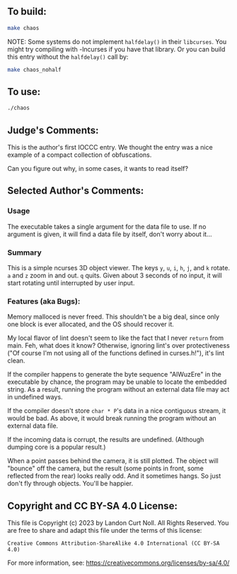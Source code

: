 ## To build:

```sh
make chaos

```

NOTE: Some systems do not implement `halfdelay()` in their `libcurses`.
You might try compiling with -lncurses if you have that library.
Or you can build this entry without the `halfdelay()` call by:

```sh
make chaos_nohalf
```


## To use:

```sh
./chaos
```


## Judge's Comments:

This is the author's first IOCCC entry.  We thought the entry was
a nice example of a compact collection of obfuscations.

Can you figure out why, in some cases, it wants to read itself?


## Selected Author's Comments:

### Usage

The executable takes a single argument for the data file to use.
If no argument is given, it will find a data file by itself, don't
worry about it...


### Summary

This is a simple ncurses 3D object viewer. The keys `y`, `u`, `i`,
`h`, `j`, and `k` rotate.  `a` and `z` zoom in and out.  `q` quits.
Given about 3 seconds of no input, it will start rotating until
interrupted by user input.


### Features (aka Bugs):

Memory malloced is never freed.  This shouldn't be a big deal,
since only one block is ever allocated, and the OS should recover it.

My local flavor of lint doesn't seem to like the fact that I never
`return` from main.  Feh, what does it know?  Otherwise, ignoring
lint's over protectiveness ("Of course I'm not using all of the
functions defined in curses.h!"), it's lint clean.

If the compiler happens to generate the byte sequence "AlWuzEre"
in the executable by chance, the program may be unable to locate
the embedded string.  As a result, running the program without an
external data file may act in undefined ways.

If the compiler doesn't store `char * P`'s data in a nice contiguous
stream, it would be bad.  As above, it would break running the
program without an external data file.

If the incoming data is corrupt, the results are undefined.
(Although dumping core is a popular result.)

When a point passes behind the camera, it is still plotted.
The object will "bounce" off the camera, but the result (some points
in front, some reflected from the rear) looks really odd.  And it
sometimes hangs.  So just don't fly through objects.  You'll be
happier.


## Copyright and CC BY-SA 4.0 License:

This file is Copyright (c) 2023 by Landon Curt Noll.  All Rights Reserved.
You are free to share and adapt this file under the terms of this license:

    Creative Commons Attribution-ShareAlike 4.0 International (CC BY-SA 4.0)

For more information, see: https://creativecommons.org/licenses/by-sa/4.0/
